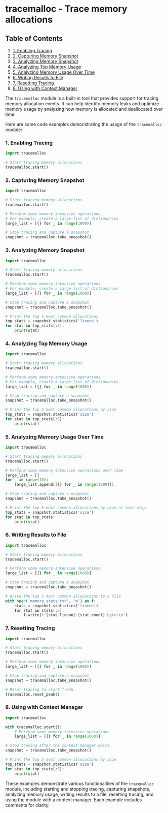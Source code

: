 # tracemalloc - Trace memory allocations
## Table of Contents

1. [1. Enabling Tracing](#1-enabling-tracing)
2. [2. Capturing Memory Snapshot](#2-capturing-memory-snapshot)
3. [3. Analyzing Memory Snapshot](#3-analyzing-memory-snapshot)
4. [4. Analyzing Top Memory Usage](#4-analyzing-top-memory-usage)
5. [5. Analyzing Memory Usage Over Time](#5-analyzing-memory-usage-over-time)
6. [6. Writing Results to File](#6-writing-results-to-file)
7. [7. Resetting Tracing](#7-resetting-tracing)
8. [8. Using with Context Manager](#8-using-with-context-manager)



The `tracemalloc` module is a built-in tool that provides support for tracing memory allocation events. It can help identify memory leaks and optimize memory usage by analyzing how memory is allocated and deallocated over time.

Here are some code examples demonstrating the usage of the `tracemalloc` module:

### 1. Enabling Tracing

```python
import tracemalloc

# Start tracing memory allocations
tracemalloc.start()
```

### 2. Capturing Memory Snapshot

```python
import tracemalloc

# Start tracing memory allocations
tracemalloc.start()

# Perform some memory-intensive operations
# For example, create a large list of dictionaries
large_list = [{} for _ in range(1000)]

# Stop tracing and capture a snapshot
snapshot = tracemalloc.take_snapshot()
```

### 3. Analyzing Memory Snapshot

```python
import tracemalloc

# Start tracing memory allocations
tracemalloc.start()

# Perform some memory-intensive operations
# For example, create a large list of dictionaries
large_list = [{} for _ in range(1000)]

# Stop tracing and capture a snapshot
snapshot = tracemalloc.take_snapshot()

# Print the top 5 most common allocations
top_stats = snapshot.statistics('lineno')
for stat in top_stats[:5]:
    print(stat)
```

### 4. Analyzing Top Memory Usage

```python
import tracemalloc

# Start tracing memory allocations
tracemalloc.start()

# Perform some memory-intensive operations
# For example, create a large list of dictionaries
large_list = [{} for _ in range(1000)]

# Stop tracing and capture a snapshot
snapshot = tracemalloc.take_snapshot()

# Print the top 5 most common allocations by size
top_stats = snapshot.statistics('size')
for stat in top_stats[:5]:
    print(stat)
```

### 5. Analyzing Memory Usage Over Time

```python
import tracemalloc

# Start tracing memory allocations
tracemalloc.start()

# Perform some memory-intensive operations over time
large_list = []
for _ in range(10):
    large_list.append([{} for _ in range(1000)])

# Stop tracing and capture a snapshot
snapshot = tracemalloc.take_snapshot()

# Print the top 5 most common allocations by size at each step
top_stats = snapshot.statistics('size')
for stat in top_stats:
    print(stat)
```

### 6. Writing Results to File

```python
import tracemalloc

# Start tracing memory allocations
tracemalloc.start()

# Perform some memory-intensive operations
large_list = [{} for _ in range(1000)]

# Stop tracing and capture a snapshot
snapshot = tracemalloc.take_snapshot()

# Write the top 5 most common allocations to a file
with open('memory_stats.txt', 'w') as f:
    stats = snapshot.statistics('lineno')
    for stat in stats[:5]:
        f.write(f"{stat.lineno}:{stat.count} bytes\n")
```

### 7. Resetting Tracing

```python
import tracemalloc

# Start tracing memory allocations
tracemalloc.start()

# Perform some memory-intensive operations
large_list = [{} for _ in range(1000)]

# Stop tracing and capture a snapshot
snapshot = tracemalloc.take_snapshot()

# Reset tracing to start fresh
tracemalloc.reset_peak()
```

### 8. Using with Context Manager

```python
import tracemalloc

with tracemalloc.start():
    # Perform some memory-intensive operations
    large_list = [{} for _ in range(1000)]

# Stop tracing after the context manager exits
snapshot = tracemalloc.take_snapshot()

# Print the top 5 most common allocations by size
top_stats = snapshot.statistics('size')
for stat in top_stats[:5]:
    print(stat)
```

These examples demonstrate various functionalities of the `tracemalloc` module, including starting and stopping tracing, capturing snapshots, analyzing memory usage, writing results to a file, resetting tracing, and using the module with a context manager. Each example includes comments for clarity.
